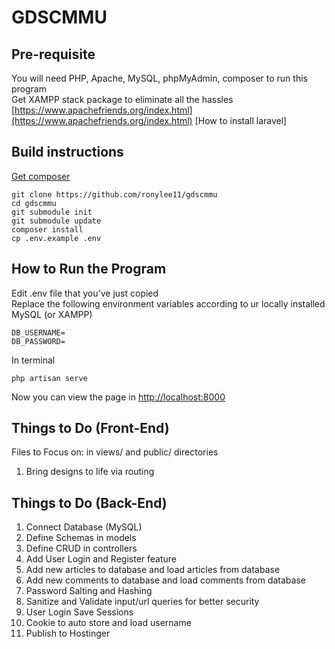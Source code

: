 # GDSCMMU

## Pre-requisite

You will need PHP, Apache, MySQL, phpMyAdmin, composer to run this program <br/>
Get XAMPP stack package to eliminate all the hassles <br/>
[https://www.apachefriends.org/index.html](https://www.apachefriends.org/index.html)
[How to install laravel]

## Build instructions

[Get composer](https://getcomposer.org/download/)

```
git clone https://github.com/ronylee11/gdscmmu
cd gdscmmu
git submodule init
git submodule update
composer install
cp .env.example .env
```

## How to Run the Program

Edit .env file that you've just copied <br/>
Replace the following environment variables according to ur locally installed MySQL (or XAMPP)

```
DB_USERNAME=
DB_PASSWORD=
```

In terminal

```
php artisan serve
```

Now you can view the page in [http://localhost:8000](http://localhost:8000)

## Things to Do (Front-End)

Files to Focus on: in views/ and public/ directories

1. Bring designs to life via routing

## Things to Do (Back-End)

1. Connect Database (MySQL)
2. Define Schemas in models
3. Define CRUD in controllers
4. Add User Login and Register feature
5. Add new articles to database and load articles from database
6. Add new comments to database and load comments from database
7. Password Salting and Hashing
8. Sanitize and Validate input/url queries for better security
9. User Login Save Sessions
10. Cookie to auto store and load username
11. Publish to Hostinger
